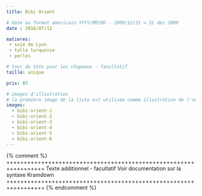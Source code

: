 ```yaml
---
title: Bibi Orient

# date au format americain YYYY/MM/DD - 2009/12/31 = 31 dec 2009
date : 2016/07/12

matieres:
 - soie de Lyon
 - tulle turquoise
 - perles

# tour de tête pour les chapeaux - facultatif
taille: unique

prix: 85

# images d'illustration
# la première image de la liste est utilisée comme illustration de l'article dans les pages de listing.
images:
  - bibi-orient-1
  - bibi-orient-2
  - bibi-orient-3
  - bibi-orient-4
  - bibi-orient-5
  - bibi-orient-6
---
```

{% comment %} +++++++++++++++++++++++++++++++++++++++++++++++++++++++++++++++++
              Texte additionnel - facultatif
              Voir documentation sur la syntaxe Kramdown
+++++++++++++++++++++++++++++++++++++++++++++++++++++++++++++++++ {% endcomment %}
